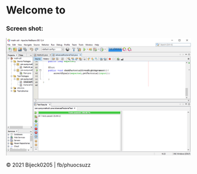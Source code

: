 # Welcome to

### Screen shot:
![JUnit-TDD](https://github.com/Bijeck0205/math-util/blob/main/images/math-util-intro.png)

© 2021 Bijeck0205 | fb/phuocsuzz